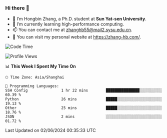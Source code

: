 ### Hi there 👋

- 🔭 I’m Hongbin Zhang, a Ph.D. student at **Sun Yat-sen University**.
- 🌱 I’m currently learning high-performance computing.
- 📫 You can contact me at zhanghb55@mail2.sysu.edu.cn.
- 👀 You can visit my personal website at https://zhang-hb.com/.

<!--START_SECTION:waka-->
![Code Time](http://img.shields.io/badge/Code%20Time-321%20hrs%2053%20mins-blue)

![Profile Views](http://img.shields.io/badge/Profile%20Views-0-blue)

📊 **This Week I Spent My Time On** 

```text
🕑︎ Time Zone: Asia/Shanghai

💬 Programming Languages: 
SSH Config               1 hr 22 mins        ███████████████░░░░░░░░░░   60.39 % 
Python                   26 mins             █████░░░░░░░░░░░░░░░░░░░░   19.13 % 
Other                    25 mins             █████░░░░░░░░░░░░░░░░░░░░   18.76 % 
JSON                     2 mins              ░░░░░░░░░░░░░░░░░░░░░░░░░   01.72 % 
```


 Last Updated on 02/06/2024 00:35:33 UTC
<!--END_SECTION:waka-->
